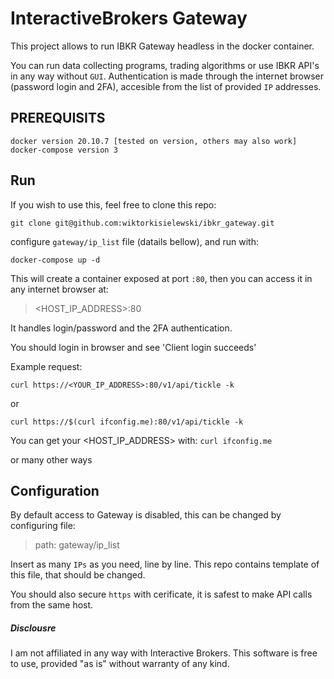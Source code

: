 # InteractiveBrokers Gateway
This project allows to run IBKR Gateway headless in the docker container.

You can run data collecting programs, trading algorithms or use IBKR API's in any way without `GUI`.
Authentication is made through the internet browser (password login and 2FA), accesible from the list of provided `IP` addresses.

## PREREQUISITS
```
docker version 20.10.7 [tested on version, others may also work]
docker-compose version 3
```
## Run
If you wish to use this, feel free to clone this repo:

```
git clone git@github.com:wiktorkisielewski/ibkr_gateway.git
```

configure `gateway/ip_list` file (datails bellow), and run with:

```
docker-compose up -d
```

This will create a container exposed at port `:80`, then you can access it in any internet browser at:
> <HOST_IP_ADDRESS>:80

It handles login/password and the 2FA authentication.

You should login in browser and see 'Client login succeeds'

Example request:
```
curl https://<YOUR_IP_ADDRESS>:80/v1/api/tickle -k 
```
or
```
curl https://$(curl ifconfig.me):80/v1/api/tickle -k 
```
You can get your <HOST_IP_ADDRESS> with: `curl ifconfig.me`

or many other ways
## Configuration
By default access to Gateway is disabled, this can be changed by configuring file:
> path: gateway/ip_list

Insert as many `IPs` as you need, line by line. This repo contains template of this file, that should be changed.

You should also secure `https` with cerificate, it is safest to make API calls from the same host.

##### Disclousre
I am not affiliated in any way with Interactive Brokers. This software is free to use, provided "as is" without warranty of any kind.

